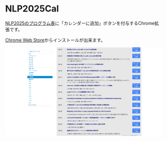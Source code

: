 # NLP2025Cal

[NLP2025のプログラム表](https://www.anlp.jp/proceedings/annual_meeting/2025/)に「カレンダーに追加」ボタンを付与するChrome拡張です。

[Chrome Web Store]()からインストールが出来ます。


![追加されるボタンのスクリーンショット](icons/image.png)


